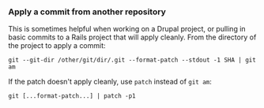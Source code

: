 ### Apply a commit from another repository

This is sometimes helpful when working on a Drupal project, or pulling in basic commits
to a Rails project that will apply cleanly. From the directory of the project to apply a
commit:

    git --git-dir /other/git/dir/.git --format-patch --stdout -1 SHA | git am

If the patch doesn't apply cleanly, use `patch` instead of `git am`:

    git [...format-patch...] | patch -p1
